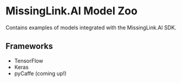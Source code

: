 # MissingLink.AI Model Zoo
Contains examples of models integrated with the MissingLink.AI SDK.

## Frameworks

* TensorFlow
* Keras
* pyCaffe (coming up!)
